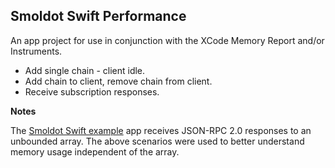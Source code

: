 ## Smoldot Swift Performance

An app project for use in conjunction with the XCode Memory Report and/or Instruments.

* Add single chain - client idle.
* Add chain to client, remove chain from client.
* Receive subscription responses.

**Notes**

The [Smoldot Swift example](https://github.com/finsig/smoldot-swift-example) app receives JSON-RPC 2.0 responses to an unbounded array. The above scenarios were used to better understand memory usage independent of the array.
